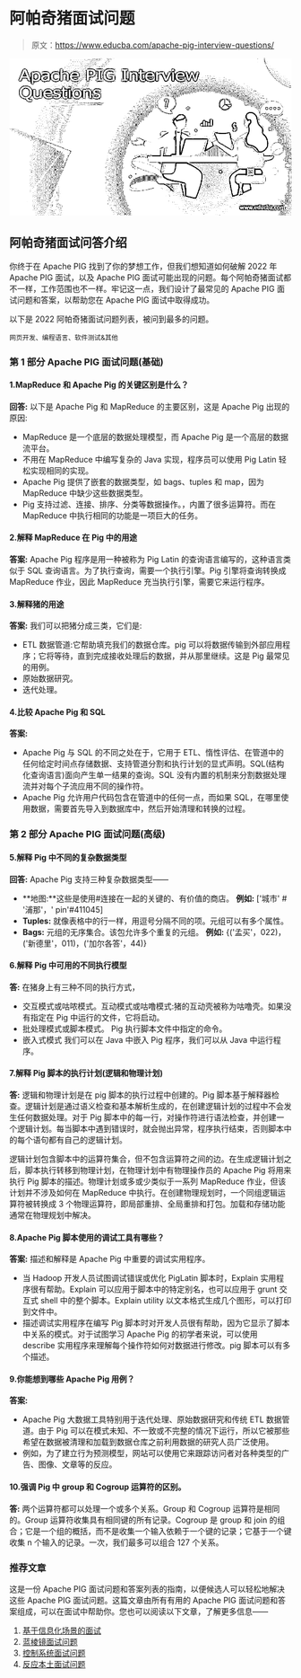 # 阿帕奇猪面试问题

> 原文：<https://www.educba.com/apache-pig-interview-questions/>

![Apache PIG Interview Questions](img/f93479fed20b2a0076f7eba8679a4397.png)



## 阿帕奇猪面试问答介绍

你终于在 Apache PIG 找到了你的梦想工作，但我们想知道如何破解 2022 年 Apache PIG 面试，以及 Apache PIG 面试可能出现的问题。每个阿帕奇猪面试都不一样，工作范围也不一样。牢记这一点，我们设计了最常见的 Apache PIG 面试问题和答案，以帮助您在 Apache PIG 面试中取得成功。

以下是 2022 阿帕奇猪面试问题列表，被问到最多的问题。

<small>网页开发、编程语言、软件测试&其他</small>

### 第 1 部分 Apache PIG 面试问题(基础)

#### 1.MapReduce 和 Apache Pig 的关键区别是什么？

**回答:**
以下是 Apache Pig 和 MapReduce 的主要区别，这是 Apache Pig 出现的原因:

*   MapReduce 是一个底层的数据处理模型，而 Apache Pig 是一个高层的数据流平台。
*   不用在 MapReduce 中编写复杂的 Java 实现，程序员可以使用 Pig Latin 轻松实现相同的实现。
*   Apache Pig 提供了嵌套的数据类型，如 bags、tuples 和 map，因为 MapReduce 中缺少这些数据类型。
*   Pig 支持过滤、连接、排序、分类等数据操作。，内置了很多运算符。而在 MapReduce 中执行相同的功能是一项巨大的任务。

#### 2.解释 MapReduce 在 Pig 中的用途

**答案:**
Apache Pig 程序是用一种被称为 Pig Latin 的查询语言编写的，这种语言类似于 SQL 查询语言。为了执行查询，需要一个执行引擎。Pig 引擎将查询转换成 MapReduce 作业，因此 MapReduce 充当执行引擎，需要它来运行程序。

#### 3.解释猪的用途

**答案:**
我们可以把猪分成三类，它们是:

*   ETL 数据管道:它帮助填充我们的数据仓库。pig 可以将数据传输到外部应用程序；它将等待，直到完成接收处理后的数据，并从那里继续。这是 Pig 最常见的用例。
*   原始数据研究。
*   迭代处理。

#### 4.比较 Apache Pig 和 SQL

**答案:**

*   Apache Pig 与 SQL 的不同之处在于，它用于 ETL、惰性评估、在管道中的任何给定时间点存储数据、支持管道分割和执行计划的显式声明。SQL(结构化查询语言)面向产生单一结果的查询。SQL 没有内置的机制来分割数据处理流并对每个子流应用不同的操作符。
*   Apache Pig 允许用户代码包含在管道中的任何一点，而如果 SQL，在哪里使用数据，需要首先导入到数据库中，然后开始清理和转换的过程。

### 第 2 部分 Apache PIG 面试问题(高级)

#### 5.解释 Pig 中不同的复杂数据类型

**回答:**
Apache Pig 支持三种复杂数据类型——

*   **地图:**这些是使用#连接在一起的关键的、有价值的商店。
    **例如:** ['城市' # '浦那'，' pin'#411045]
*   **Tuples:** 就像表格中的行一样，用逗号分隔不同的项。元组可以有多个属性。
*   **Bags:** 元组的无序集合。该包允许多个重复的元组。
    **例如:** {('孟买'，022)，('新德里'，011)，('加尔各答'，44)}

#### 6.解释 Pig 中可用的不同执行模型

**答:**
在猪身上有三种不同的执行方式，

*   交互模式或咕哝模式。互动模式或咕噜模式:猪的互动壳被称为咕噜壳。如果没有指定在 Pig 中运行的文件，它将启动。
*   批处理模式或脚本模式。
    Pig 执行脚本文件中指定的命令。
*   嵌入式模式
    我们可以在 Java 中嵌入 Pig 程序，我们可以从 Java 中运行程序。

#### 7.解释 Pig 脚本的执行计划(逻辑和物理计划)

**答:**
逻辑和物理计划是在 pig 脚本的执行过程中创建的。Pig 脚本基于解释器检查。逻辑计划是通过语义检查和基本解析生成的，在创建逻辑计划的过程中不会发生任何数据处理。对于 Pig 脚本中的每一行，对操作符进行语法检查，并创建一个逻辑计划。每当脚本中遇到错误时，就会抛出异常，程序执行结束，否则脚本中的每个语句都有自己的逻辑计划。

逻辑计划包含脚本中的运算符集合，但不包含运算符之间的边。在生成逻辑计划之后，脚本执行转移到物理计划，在物理计划中有物理操作员的 Apache Pig 将用来执行 Pig 脚本的描述。物理计划或多或少类似于一系列 MapReduce 作业，但该计划并不涉及如何在 MapReduce 中执行。在创建物理规划时，一个同组逻辑运算符被转换成 3 个物理运算符，即局部重排、全局重排和打包。加载和存储功能通常在物理规划中解决。

#### 8.Apache Pig 脚本使用的调试工具有哪些？

**答案:**
描述和解释是 Apache Pig 中重要的调试实用程序。

*   当 Hadoop 开发人员试图调试错误或优化 PigLatin 脚本时，Explain 实用程序很有帮助。Explain 可以应用于脚本中的特定别名，也可以应用于 grunt 交互式 shell 中的整个脚本。Explain utility 以文本格式生成几个图形，可以打印到文件中。
*   描述调试实用程序在编写 Pig 脚本时对开发人员很有帮助，因为它显示了脚本中关系的模式。对于试图学习 Apache Pig 的初学者来说，可以使用 describe 实用程序来理解每个操作符如何对数据进行修改。pig 脚本可以有多个描述。

#### 9.你能想到哪些 Apache Pig 用例？

**答案:**

*   Apache Pig 大数据工具特别用于迭代处理、原始数据研究和传统 ETL 数据管道。由于 Pig 可以在模式未知、不一致或不完整的情况下运行，所以它被那些希望在数据被清理和加载到数据仓库之前利用数据的研究人员广泛使用。
*   例如，为了建立行为预测模型，网站可以使用它来跟踪访问者对各种类型的广告、图像、文章等的反应。

#### 10.强调 Pig 中 group 和 Cogroup 运算符的区别。

**答:**
两个运算符都可以处理一个或多个关系。Group 和 Cogroup 运算符是相同的。Group 运算符收集具有相同键的所有记录。Cogroup 是 group 和 join 的组合；它是一个组的概括，而不是收集一个输入依赖于一个键的记录；它基于一个键收集 n 个输入的记录。一次，我们最多可以组合 127 个关系。

### 推荐文章

这是一份 Apache PIG 面试问题和答案列表的指南，以便候选人可以轻松地解决这些 Apache PIG 面试问题。这篇文章由所有有用的 Apache PIG 面试问题和答案组成，可以在面试中帮助你。您也可以阅读以下文章，了解更多信息——

1.  [基于信息化场景的面试](https://www.educba.com/informatica-scenario-based-interview-questions/)
2.  [蓝棱镜面试问题](https://www.educba.com/blue-prism-interview-questions/)
3.  [控制系统面试问题](https://www.educba.com/control-system-interview-questions/)
4.  [反应本土面试问题](https://www.educba.com/react-native-interview-questions/)





